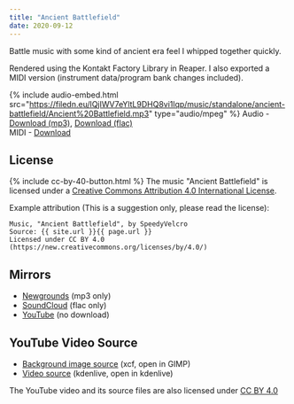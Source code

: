 ```yaml
---
title: "Ancient Battlefield"
date: 2020-09-12 
---
```

Battle music with some kind of ancient era feel I whipped together quickly.

Rendered using the Kontakt Factory Library in Reaper. I also exported a MIDI version (instrument data/program bank changes included).

{% include audio-embed.html src="https://filedn.eu/lQjIWV7eYltL9DHQ8vi1lqp/music/standalone/ancient-battlefield/Ancient%20Battlefield.mp3" type="audio/mpeg" %}
Audio -
[Download (mp3)](https://filedn.eu/lQjIWV7eYltL9DHQ8vi1lqp/music/standalone/ancient-battlefield/Ancient%20Battlefield.mp3),
[Download (flac)](https://filedn.eu/lQjIWV7eYltL9DHQ8vi1lqp/music/standalone/ancient-battlefield/Ancient%20Battlefield.flac)\
MIDI -
[Download](https://filedn.eu/lQjIWV7eYltL9DHQ8vi1lqp/music/standalone/ancient-battlefield/Ancient%20Battlefield.mid)

## License
{% include cc-by-40-button.html %}
The music "Ancient Battlefield" is licensed under a [Creative Commons Attribution 4.0 International License](http://creativecommons.org/licenses/by/4.0/).

Example attribution (This is a suggestion only, please read the license):
```
Music, "Ancient Battlefield", by SpeedyVelcro
Source: {{ site.url }}{{ page.url }}
Licensed under CC BY 4.0 (https://new.creativecommons.org/licenses/by/4.0/)
```

## Mirrors
- [Newgrounds](https://www.newgrounds.com/audio/listen/963921) (mp3 only)
- [SoundCloud](https://soundcloud.com/swiftvector/ancient-battlefield) (flac only)
- [YouTube](https://www.youtube.com/watch?v=KXgYRDEQpqY) (no download)

## YouTube Video Source
- [Background image source](https://filedn.eu/lQjIWV7eYltL9DHQ8vi1lqp/music/standalone/ancient-battlefield/ancient-battlefield.xcf) (xcf, open in GIMP)
- [Video source](https://filedn.eu/lQjIWV7eYltL9DHQ8vi1lqp/music/standalone/ancient-battlefield/ancient-battlefield.kdenlive) (kdenlive, open in kdenlive)

The YouTube video and its source files are also licensed under
[CC BY 4.0](https://new.creativecommons.org/licenses/by/4.0/)

